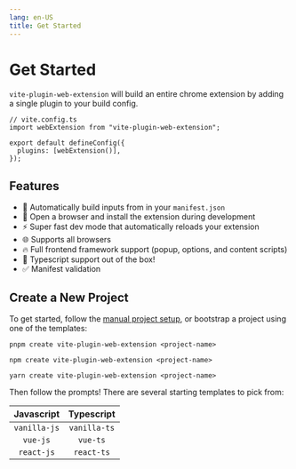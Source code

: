 ```yaml
---
lang: en-US
title: Get Started
---
```


# Get Started

`vite-plugin-web-extension` will build an entire chrome extension by adding a single plugin to your build config.

```ts:no-line-numbers
// vite.config.ts
import webExtension from "vite-plugin-web-extension";

export default defineConfig({
  plugins: [webExtension()],
});
```

## Features

- :wrench: Automatically build inputs from in your `manifest.json`
- :rocket: Open a browser and install the extension during development
- :zap: Super fast dev mode that automatically reloads your extension
- :globe_with_meridians: Supports all browsers
- :fire: Full frontend framework support (popup, options, and content scripts)
- :robot: Typescript support out of the box!
- :white_check_mark: Manifest validation

## Create a New Project

To get started, follow the [manual project setup](/guide/manual-setup.md), or bootstrap a project using one of the templates:

<CodeGroup>
  <CodeGroupItem title="PNPM" active>

```bash:no-line-numbers
pnpm create vite-plugin-web-extension <project-name>
```

  </CodeGroupItem>
  <CodeGroupItem title="NPM">

```bash:no-line-numbers
npm create vite-plugin-web-extension <project-name>
```

  </CodeGroupItem>
  <CodeGroupItem title="YARN">

```bash:no-line-numbers
yarn create vite-plugin-web-extension <project-name>
```

  </CodeGroupItem>
</CodeGroup>

Then follow the prompts! There are several starting templates to pick from:

|  Javascript  |  Typescript  |
| :----------: | :----------: |
| `vanilla-js` | `vanilla-ts` |
|   `vue-js`   |   `vue-ts`   |
|  `react-js`  |  `react-ts`  |
